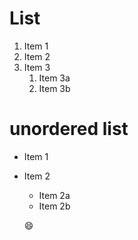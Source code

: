 # List
1. Item 1
2. Item 2
3. Item 3
   1. Item 3a
   2. Item 3b

# unordered list
* Item 1
* Item 2
  * Item 2a
  * Item 2b
  
  :smile:
  
  
